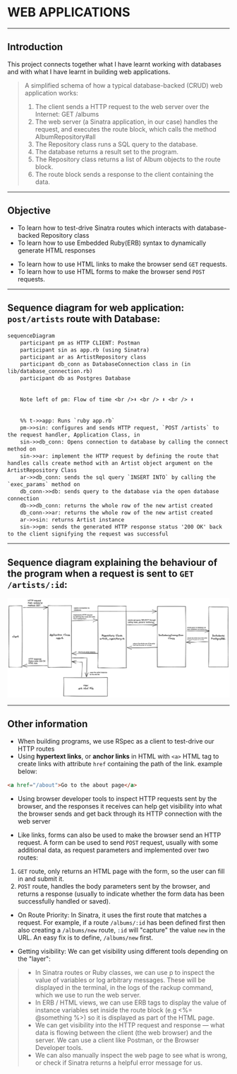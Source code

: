 # WEB APPLICATIONS

----

## Introduction

This project connects together what I have learnt working with databases and with what I have learnt in building web applications.

>A simplified schema of how a typical database-backed (CRUD) web application works:
>
> 1. The client sends a HTTP request to the web server over the Internet: GET /albums
> 2. The web server (a Sinatra application, in our case) handles the request, and executes the route block, which calls the method AlbumRepository#all
> 3. The Repository class runs a SQL query to the database.
> 4. The database returns a result set to the program.
> 5. The Repository class returns a list of Album objects to the route block.
> 6. The route block sends a response to the client containing the data.

----

## Objective

* To learn how to test-drive Sinatra routes which interacts with database-backed Repository class
* To learn how to use Embedded Ruby(ERB) syntax to dynamically generate HTML responses
<!-- We can use ERB (for Embedded Ruby) syntax to generate dynamically the HTML that is sent to the client, by replacing the dynamic parts of the HTML, which are delimited by ERB tags (in between <%= and %> to print on the erb file, <% and %> to execute a ruby code block). -->
* To learn how to use HTML links to make the browser send `GET` requests.
* To learn how to use HTML forms to make the browser send `POST` requests.

----

## Sequence diagram for web application: `post/artists` route with Database:

```mermaid
sequenceDiagram
    participant pm as HTTP CLIENT: Postman
    participant sin as app.rb (using Sinatra)
    participant ar as ArtistRepository class
    participant db_conn as DatabaseConnection class in (in lib/database_connection.rb)
    participant db as Postgres Database


    Note left of pm: Flow of time <br />⬇ <br /> ⬇ <br /> ⬇


    %% t->>app: Runs `ruby app.rb`
    pm->>sin: configures and sends HTTP request, `POST /artists` to the request handler, Application Class, in
    sin->>db_conn: Opens connection to database by calling the connect method on
    sin->>ar: implement the HTTP request by defining the route that handles calls create method with an Artist object argument on the ArtistRepository Class
    ar->>db_conn: sends the sql query `INSERT INTO` by calling the `exec_params` method on
    db_conn->>db: sends query to the database via the open database connection
    db->>db_conn: returns the whole row of the new artist created
    db_conn->>ar: returns the whole row of the new artist created
    ar->>sin: returns Artist instance
    sin->>pm: sends the generated HTTP response status '200 OK' back to the client signifying the request was successful
```

----

## Sequence diagram explaining the behaviour of the program when a request is sent to `GET /artists/:id`:

![sequence diagram](get-method-sequence-diagram.png)

----

## Other information

* When building programs, we use RSpec as a client to test-drive our HTTP routes
* Using **hypertext links**, or **anchor links** in HTML with `<a>` HTML tag to create links with attribute `href` containing the path of the link. example below:

```html
<a href="/about">Go to the about page</a>
```

* Using browser developer tools to inspect HTTP requests sent by the browser, and the responses it receives can help get visibility into what the browser sends and get back through its HTTP connection with the web server

* Like links, forms can also be used to make the browser send an HTTP request. A form can be used to send `POST` request, usually with some additional data, as request parameters and implemented over two routes:

1. `GET` route, only returns an HTML page with the form, so the user can fill in and submit it.
2. `POST` route, handles the body parameters sent by the browser, and returns a response (usually to indicate whether the form data has been successfully handled or saved).

* On Route Priority: In Sinatra, it uses the first route that matches a request. For example, if a route `/albums/:id` has been defined first then also creating a `/albums/new` route, `:id` will "capture" the value `new` in the URL. An easy fix is to define, `/albums/new` first.

* Getting visibility:
We can get visibility using different tools depending on the "layer":

> * In Sinatra routes or Ruby classes, we can use p to inspect the value of variables or log arbitrary messages. These will be displayed in the terminal, in the logs of the rackup command, which we use to run the web server.
> * In ERB / HTML views, we can use ERB tags to display the value of instance variables set inside the route block (e.g <%= @something %>) so it is displayed as part of the HTML page.
> * We can get visibility into the HTTP request and response — what data is flowing between the client (the web browser) and the server. We can use a client like Postman, or the Browser Developer tools.
> * We can also manually inspect the web page to see what is wrong, or check if Sinatra returns a helpful error message for us.
